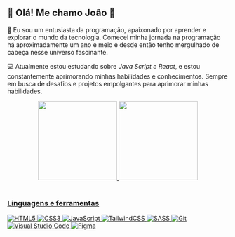 ## 👋 Olá! Me chamo João 👋

🚀 Eu sou um entusiasta da programação, apaixonado por aprender e explorar o mundo da tecnologia. Comecei minha jornada na programação há aproximadamente um ano e meio e desde então tenho mergulhado de cabeça nesse universo fascinante.

💻 Atualmente estou estudando sobre *Java Script e React*, e estou constantemente aprimorando minhas habilidades e conhecimentos. Sempre em busca de desafios e projetos empolgantes para aprimorar minhas habilidades.

<div align="center">
  <a href="https://github.com/vitorlleonardo">
  <img height="180em" src="https://github-readme-stats.vercel.app/api?username=vitorlleonardo&show_icons=true&theme=algolia&include_all_commits=true&count_private=true"/>
  <img height="180em" src="https://github-readme-stats.vercel.app/api/top-langs/?username=vitorlleonardo&layout=compact&langs_count=7&theme=algolia"/>
</div>
<div style="display: inline_block"><br>
  
### Linguagens e ferramentas
![HTML5](https://img.shields.io/badge/html5-%23E34F26.svg?style=for-the-badge&logo=html5&logoColor=white)
![CSS3](https://img.shields.io/badge/css3-%231572B6.svg?style=for-the-badge&logo=css3&logoColor=white)
![JavaScript](https://img.shields.io/badge/javascript-%23212025.svg?style=for-the-badge&logo=javascript&logoColor=%23FFE057)
![TailwindCSS](https://img.shields.io/badge/tailwindcss-%2338B2AC.svg?style=for-the-badge&logo=tailwind-css&logoColor=white)
![SASS](https://img.shields.io/badge/SASS-%23EB3D5D.svg?style=for-the-badge&logo=SASS&logoColor=white)
![Git](https://img.shields.io/badge/git-%23F05033.svg?style=for-the-badge&logo=git&logoColor=white)
![Visual Studio Code](https://img.shields.io/badge/Visual%20Studio%20Code-0078d7.svg?style=for-the-badge&logo=visual-studio-code&logoColor=white)
![Figma](https://img.shields.io/badge/figma-%238B26C1.svg?style=for-the-badge&logo=figma&logoColor=white)
</div>
  
